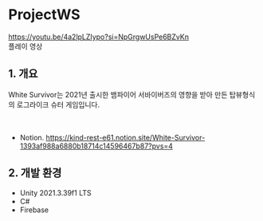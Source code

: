 # ProjectWS

https://youtu.be/4a2lpLZIypo?si=NpGrgwUsPe6BZvKn</br>
플레이 영상</br>


## 1. 개요
White Survivor는 2021년 출시한 뱀파이어 서바이버즈의 영향을 받아 만든 탑뷰형식의 로그라이크 슈터 게임입니다.</br>
</br></br>
- Notion. https://kind-rest-e61.notion.site/White-Survivor-1393af988a6880b18714c14596467b87?pvs=4

## 2. 개발 환경
- Unity 2021.3.39f1 LTS
- C#
- Firebase
